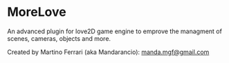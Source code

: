 MoreLove
========

An advanced plugin for love2D game engine to emprove the managment of scenes, cameras, objects and more.

Created by Martino Ferrari (aka Mandarancio): manda.mgf@gmail.com
